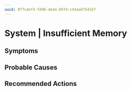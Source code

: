 ```yaml
---
uuid: 077cdef4-fd9b-4eda-85f4-c43ae6f541b7
---
```

# System | Insufficient Memory

## Symptoms

## Probable Causes

## Recommended Actions

